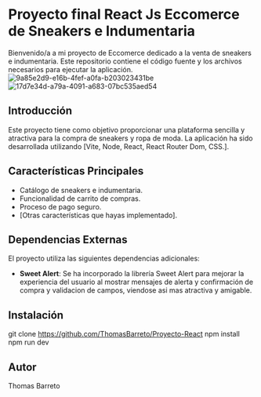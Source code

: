 # Proyecto final React Js Eccomerce de Sneakers e Indumentaria

Bienvenido/a a mi proyecto de Eccomerce dedicado a la venta de sneakers e indumentaria. Este repositorio contiene el código fuente y los archivos necesarios para ejecutar la aplicación.
![9a85e2d9-e16b-4fef-a0fa-b203023431be](https://github.com/ThomasBarreto/Proyecto-React/assets/138169790/77fd976e-004e-428d-a9ee-7919475c1a0a)
![17d7e34d-a79a-4091-a683-07bc535aed54](https://github.com/ThomasBarreto/Proyecto-React/assets/138169790/d6901037-fc74-4140-834d-4728f694d51e)
## Introducción


Este proyecto tiene como objetivo proporcionar una plataforma sencilla y atractiva para la compra de sneakers y ropa de moda. La aplicación ha sido desarrollada utilizando [Vite, Node, React, React Router Dom, CSS.].

## Características Principales

- Catálogo de sneakers e indumentaria.
- Funcionalidad de carrito de compras.
- Proceso de pago seguro.
- [Otras características que hayas implementado].

## Dependencias Externas

El proyecto utiliza las siguientes dependencias adicionales:

- **Sweet Alert**: Se ha incorporado la librería Sweet Alert para mejorar la experiencia del usuario al mostrar mensajes de alerta y confirmación de compra y validacion de campos, viendose asi mas atractiva y amigable.

## Instalación


git clone https://github.com/ThomasBarreto/Proyecto-React
npm install
npm run dev

## Autor

Thomas Barreto
